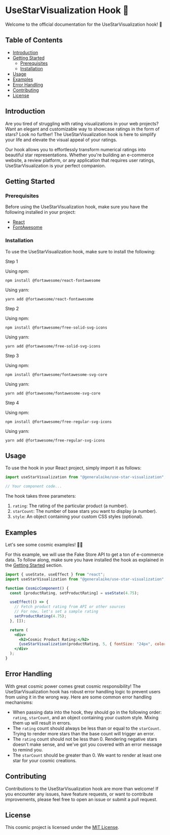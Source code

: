 # UseStarVisualization Hook 🌟

Welcome to the official documentation for the UseStarVisualization hook! 🌟

## Table of Contents
- [Introduction](#introduction)
- [Getting Started](#getting-started)
  - [Prerequisites](#prerequisites)
  - [Installation](#installation)
- [Usage](#usage)
- [Examples](#examples)
- [Error Handling](#error-handling)
- [Contributing](#contributing)
- [License](#license)

## Introduction

Are you tired of struggling with rating visualizations in your web projects? Want an elegant and customizable way to showcase ratings in the form of stars? Look no further! The UseStarVisualization hook is here to simplify your life and elevate the visual appeal of your ratings.

Our hook allows you to effortlessly transform numerical ratings into beautiful star representations. Whether you're building an e-commerce website, a review platform, or any application that requires user ratings, UseStarVisualization is your perfect companion.

## Getting Started

### Prerequisites

Before using the UseStarVisualization hook, make sure you have the following installed in your project:

- [React](https://reactjs.org/)
- [FontAwesome](https://fontawesome.com/v6/docs/web/use-with/react/)

### Installation

To use the UseStarVisualization hook, make sure to install the following:

Step 1

Using npm:
```
npm install @fortawesome/react-fontawesome
```

Using yarn:
```
yarn add @fortawesome/react-fontawesome
```

Step 2 

Using npm:
```
npm install @fortawesome/free-solid-svg-icons
```

Using yarn:
```
yarn add @fortawesome/free-solid-svg-icons
```

Step 3

Using npm:
```
npm install @fortawesome/fontawesome-svg-core
```

Using yarn:
```
yarn add @fortawesome/fontawesome-svg-core
```

Step 4

Using npm:
```
npm install @fortawesome/free-regular-svg-icons
```

Using yarn:
```
yarn add @fortawesome/free-regular-svg-icons
```


## Usage

To use the hook in your React project, simply import it as follows:

```jsx
import useStarVisualization from "@generalaike/use-star-visualization";

// Your component code...
```

The hook takes three parameters:
1. `rating`: The rating of the particular product (a number).
2. `starCount`: The number of base stars you want to display (a number).
3. `style`: An object containing your custom CSS styles (optional).

## Examples

Let's see some cosmic examples! 🚀🌌

For this example, we will use the Fake Store API to get a ton of e-commerce data. To follow along, make sure you have installed the hook as explained in the [Getting Started](#getting-started) section.

```jsx
import { useState, useEffect } from "react";
import useStarVisualization from "@generalaike/use-star-visualization";

function CosmicComponent() {
  const [productRating, setProductRating] = useState(4.75);

  useEffect(() => {
    // Fetch product rating from API or other sources
    // For now, let's set a sample rating
    setProductRating(4.75);
  }, []);

  return (
    <div>
      <h2>Cosmic Product Rating:</h2>
      {useStarVisualization(productRating, 5, { fontSize: "24px", color: "gold" })}
    </div>
  );
}
```

## Error Handling

With great cosmic power comes great cosmic responsibility! The UseStarVisualization hook has robust error handling logic to prevent users from using it in the wrong way. Here are some common error handling mechanisms:

- When passing data into the hook, they should go in the following order: `rating`, `starCount`, and an object containing your custom style. Mixing them up will result in errors.
- The `rating` count should always be less than or equal to the `starCount`. Trying to render more stars than the base count will trigger an error.
- The `rating` count should not be less than 0. Rendering negative stars doesn't make sense, and we've got you covered with an error message to remind you.
- The `starCount` should be greater than 0. We want to render at least one star for your cosmic creations.

## Contributing

Contributions to the UseStarVisualization hook are more than welcome! If you encounter any issues, have feature requests, or want to contribute improvements, please feel free to open an issue or submit a pull request.

## License

This cosmic project is licensed under the [MIT License](LICENSE).
